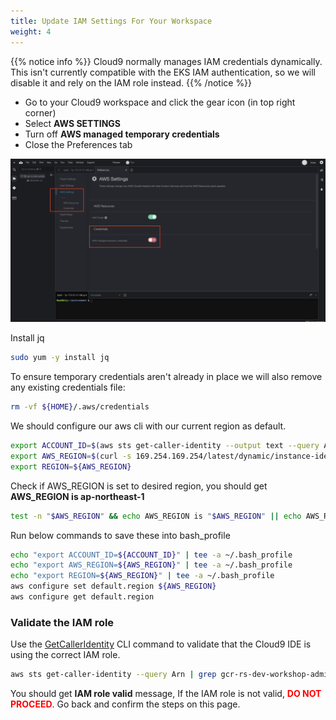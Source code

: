 ```yaml
---
title: Update IAM Settings For Your Workspace
weight: 4
---
```


{{% notice info %}}
Cloud9 normally manages IAM credentials dynamically. This isn't currently compatible with
the EKS IAM authentication, so we will disable it and rely on the IAM role instead.
{{% /notice %}}

- Go to your Cloud9 workspace and click the gear icon (in top right corner)
- Select **AWS SETTINGS**
- Turn off **AWS managed temporary credentials**
- Close the Preferences tab

![Cloud9 Manage EC2 Instance](/images/cloud9-update-role-setting.png)

Install jq

```sh
sudo yum -y install jq
```

To ensure temporary credentials aren't already in place we will also remove
any existing credentials file:

```sh
rm -vf ${HOME}/.aws/credentials
```

We should configure our aws cli with our current region as default.

```sh
export ACCOUNT_ID=$(aws sts get-caller-identity --output text --query Account)
export AWS_REGION=$(curl -s 169.254.169.254/latest/dynamic/instance-identity/document | jq -r '.region')
export REGION=${AWS_REGION}
```

Check if AWS_REGION is set to desired region, you should get **AWS_REGION is ap-northeast-1**

```sh
test -n "$AWS_REGION" && echo AWS_REGION is "$AWS_REGION" || echo AWS_REGION is not set
```

 Run below commands to save these into bash_profile

```sh
echo "export ACCOUNT_ID=${ACCOUNT_ID}" | tee -a ~/.bash_profile
echo "export AWS_REGION=${AWS_REGION}" | tee -a ~/.bash_profile
echo "export REGION=${AWS_REGION}" | tee -a ~/.bash_profile
aws configure set default.region ${AWS_REGION}
aws configure get default.region
```

### Validate the IAM role

Use the [GetCallerIdentity](https://docs.aws.amazon.com/cli/latest/reference/sts/get-caller-identity.html) CLI command to validate that the Cloud9 IDE is using the correct IAM role.

```sh
aws sts get-caller-identity --query Arn | grep gcr-rs-dev-workshop-admin -q && echo "IAM role valid" || echo "IAM role NOT valid"
```

You should get **IAM role valid** message, If the IAM role is not valid, <span style="color: red;">**DO NOT PROCEED**</span>. Go back and confirm the steps on this page.